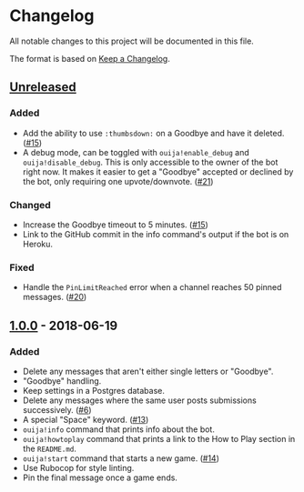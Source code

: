 # Changelog
All notable changes to this project will be documented in this file.

The format is based on [Keep a Changelog](https://keepachangelog.com/en/1.0.0/).

## [Unreleased]
### Added
- Add the ability to use `:thumbsdown:` on a Goodbye and have it deleted. ([#15])
- A debug mode, can be toggled with `ouija!enable_debug` and `ouija!disable_debug`. This is only accessible to the owner of the bot right now. It makes it easier to get a "Goodbye" accepted or declined by the bot, only requiring one upvote/downvote. ([#21])

### Changed
- Increase the Goodbye timeout to 5 minutes. ([#15])
- Link to the GitHub commit in the info command's output if the bot is on Heroku.

### Fixed
- Handle the `PinLimitReached` error when a channel reaches 50 pinned messages. ([#20])

## [1.0.0] - 2018-06-19
### Added
- Delete any messages that aren't either single letters or "Goodbye".
- "Goodbye" handling.
- Keep settings in a Postgres database.
- Delete any messages where the same user posts submissions successively. ([#6])
- A special "Space" keyword. ([#13])
- `ouija!info` command that prints info about the bot.
- `ouija!howtoplay` command that prints a link to the How to Play section in the `README.md`.
- `ouija!start` command that starts a new game. ([#14])
- Use Rubocop for style linting.
- Pin the final message once a game ends.

[#6]: https://github.com/connorshea/ouija-bot/pull/6
[#13]: https://github.com/connorshea/ouija-bot/pull/13
[#14]: https://github.com/connorshea/ouija-bot/pull/14
[#15]: https://github.com/connorshea/ouija-bot/pull/15
[#20]: https://github.com/connorshea/ouija-bot/pull/20
[#21]: https://github.com/connorshea/ouija-bot/pull/21

[Unreleased]: https://github.com/connorshea/ouija-bot/compare/v1.0.0...HEAD
[1.0.0]: https://github.com/connorshea/ouija-bot/compare/b00da172b81f63ce4a6a41d17b93ae61e24b96c6...v1.0.0
